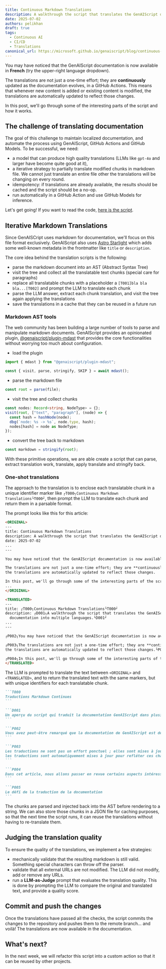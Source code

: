 ```yaml
---
title: Continuous Markdown Translations
description: A walkthrough the script that translates the GenAIScript documentation into multiple languages.
date: 2025-07-02
authors: pelikhan
draft: true
tags:
  - Continuous AI
  - CI/CD
  - Translations
canonical_url: https://microsoft.github.io/genaiscript/blog/continuous-translations/
---
```


You may have noticed that the GenAIScript documentation is now available in **French** (try the upper-right language dropdown).

The translations are not just a one-time effort; they are **continuously** updated as the documentation evolves, in a GitHub Actions. This means that whenever new content is added or existing content is modified,
the translations are automatically updated to reflect those changes.

In this post, we'll go through some of the interesting parts of the script and how it works.

## The challenge of translating documentation

The goal of this challenge to maintain localized documentation, and automate the process using GenAIScript, GitHub Actions and GitHub Models.
To be successful, we need:

- a model that can produce high quality translations (LLMs like `gpt-4o` and larger have become quite good at it),
- a iterative strategy to partially translate modified chunks in markdown file. We cannot just translate an entire file other the translations will be changing on every round.
- idempotency: if translations are already available, the results should be cached and the script should be a no-op.
- run automatically in a GitHub Action and use GitHub Models for inference.

Let's get going! If you want to read the code, [here is the script](https://github.com/microsoft/genaiscript/blob/dev/packages/sample/genaisrc/mdtranslator.genai.mts).

## Iterative Markdown Translations

Since GenAISCript uses markdown for documentation, we'll focus on this file format exclusively. GenAIScript also uses [Astro Starlight](https://starlight.astro.build/) which adds some well-known metadata in the frontmatter like `title` or `description`.

The core idea behind the translation scripts is the following:

- parse the markdown document into an AST (Abstract Syntax Tree)
- visit the tree and collect all the translatable text chunks (special care for paragraphs)
- replace all translatable chunks with a placeholder a `[T001]bla bla bla...[T002]` and prompt the LLM to translate each chunk
- parse the LLM answer, extract each chunk translation, and visit the tree again applying the translations
- save the translations in a cache that they can be reused in a future run

### Markdown AST tools

The web community has been building a large number of tools to parse and manipulate markdown documents.
GenAIScript provides an opinionated plugin, [@genaiscript/plugin-mdast](https://www.npmjs.com/package/@genaiscript/plugin-mdast) that provides the core functionalities without worrying too much about configuration.

- load the plugin

```ts
import { mdast } from "@genaiscript/plugin-mdast";

const { visit, parse, stringify, SKIP } = await mdast();
```

- parse the markdown file

```ts
const root = parse(file);
```

- visit the tree and collect chunks

```ts
const nodes: Record<string, NodeType> = {};
visit(root, ["text", "paragraph"], (node) => {
  const hash = hashNode(node);
  dbg(`node: %s -> %s`, node.type, hash);
  nodes[hash] = node as NodeType;
});
```

- convert the tree back to markdown

```ts
const markdown = stringify(root);
```

With these primitive operations, we are able create a script that can parse, extract translation work, translate, apply translate and stringify back.

### One-shot translations

The approach to the translation is to enclose each translatable chunk in a unique identifier marker like `┌T000┐Continuous Markdown Translations└T000┘`,
then prompt the LLM to translate each chunk and return them in a parsable format.

The prompt looks like this for this article:


`````markdown
<ORIGINAL>
---
title: Continuous Markdown Translations
description: A walkthrough the script that translates the GenAIScript documentation into multiple languages.
date: 2025-07-02
...
---

You may have noticed that the GenAIScript documentation is now available in **French** (try the upper-right language dropdown).

The translations are not just a one-time effort; they are **continuously** updated as the documentation evolves, in a GitHub Actions. This means that whenever new content is added or existing content is modified,
the translations are automatically updated to reflect those changes.

In this post, we'll go through some of the interesting parts of the script and how it works.
...
</ORIGINAL>

<TRANSLATED>
---
title: ┌T000┐Continuous Markdown Translations└T000┘
description: ┌D001┐A walkthrough the script that translates the GenAIScript
  documentation into multiple languages.└D001┘
...
---

┌P002┐You may have noticed that the GenAIScript documentation is now available in **French** (try the upper-right language dropdown).└P002┘

┌P003┐The translations are not just a one-time effort; they are **continuously** updated as the documentation evolves, in a GitHub Actions. This means that whenever new content is added or existing content is modified,
the translations are automatically updated to reflect those changes.└P003┘

┌P004┐In this post, we'll go through some of the interesting parts of the script and how it works.└P004┘
</TRANSLATED>
`````

The LLM is prompted to translate the text between `<ORIGINAL>` and `<TRANSLATED>`, and to return the translated text with the same markers, but with unique identifiers for each translatable chunk.

`````markdown
```T000
Traductions Markdown Continues
```

```D001
Un aperçu du script qui traduit la documentation GenAIScript dans plusieurs langues.
```

```P002
Vous avez peut-être remarqué que la documentation de GenAIScript est désormais disponible en **français** (essayez le menu déroulant de langue en haut à droite).
```

```P003
Les traductions ne sont pas un effort ponctuel ; elles sont mises à jour **en continu** à mesure que la documentation évolue, grâce à GitHub Actions. Cela signifie que chaque fois que du nouveau contenu est ajouté ou que du contenu existant est modifié,
les traductions sont automatiquement mises à jour pour refléter ces changements.
```

```P004
Dans cet article, nous allons passer en revue certains aspects intéressants du script et son fonctionnement.
```

```P005
Le défi de la traduction de la documentation
```
`````

The chunks are parsed and injected back into the AST before rendering to a string. 
We can also store those chunks in a JSON file for caching purposes, so that the next time the script runs, it can reuse the translations without having to re-translate them.

## Judging the translation quality

To ensure the quality of the translations, we implement a few strategies:

- mechanically validate that the resulting markdown is still valid. Something special characters can throw off the parser.
- validate that all external URLs are not modified. The LLM did not modify, add or remove any URLs.
- run a **LLM-as-Judge** prompt that evaluates the translation quality. This is done by prompting the LLM to compare the original and translated text, and provide a quality score.

## Commit and push the changes

Once the translations have passed all the checks, the script commits the changes to the repository and pushes them to the remote branch... and voilà! The translations are now available in the documentation.

## What's next?

In the next week, we will refactor this script into a custom action so that it can be reused by other projects.